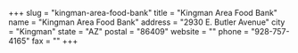 +++
slug = "kingman-area-food-bank"
title = "Kingman Area Food Bank"
name = "Kingman Area Food Bank"
address = "2930 E. Butler Avenue"
city = "Kingman"
state = "AZ"
postal = "86409"
website = ""
phone = "928-757-4165"
fax = ""
+++

